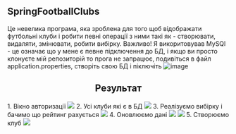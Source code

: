 ## SpringFootballClubs
Це невелика програма, яка зроблена для того щоб відображати футбольні клуби 
і робити певні операції з ними такі як - створювати, видаляти, змінювати, робити вибірку. Важливо! Я викоритовував MySQl - це означає що у мене є певне підключення до БД,
і якщо ви просто клонуєте мій репозиторій то прога не запрацює, подивіться в файл application.properties, створіть свою БД і піключіть
![image](https://user-images.githubusercontent.com/85665335/233330334-418e270e-054f-42cd-9b84-f73dadf06aeb.png)
<h2 align="center">Результат</h2>
1. Вікно авторизації                                       
<img src="https://user-images.githubusercontent.com/85665335/233331699-2eadc50f-99a0-4ee2-b9ff-245b74616cad.png">
2. Усі клуби які є в БД 
<img src="https://user-images.githubusercontent.com/85665335/233332306-075ac6fa-f448-4521-af2a-ea8dd59d536e.png">
3. Реалізуємо вибірку і бачимо що рейтинг рахується 
<img src="https://user-images.githubusercontent.com/85665335/233333103-d479b49e-0e54-42af-9dcf-afcda6fb09b5.png">
4. Оновлюємо дані 
<img src="https://user-images.githubusercontent.com/85665335/233334047-6ea723db-fcdc-490f-9cce-1bfc43856ca4.png">
<img src="https://user-images.githubusercontent.com/85665335/233334423-0317ea8b-8627-401a-acfd-78a4b1d37f72.png">
5. Створюємо клуб
<img src="https://user-images.githubusercontent.com/85665335/233335059-f71c15ad-9465-4380-a635-6f2e5f42dca0.png">







